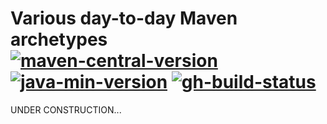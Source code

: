 # Various day-to-day Maven archetypes</br>[![maven-central-version]][0] [![java-min-version]][1] [![gh-build-status]][2]

UNDER CONSTRUCTION...

<!-- editorconfig-checker-disable -->
<!-- Real Links -->
[0]: https://search.maven.org/search?q=info.tomfi.archetypes
[1]: https://openjdk.java.net/projects/jdk/17/
[2]: https://github.com/TomerFi/tomfi-archetypes/actions/workflows/stage.yml
<!-- Badges Links -->
[gh-build-status]: https://github.com/TomerFi/tomfi-archetypes/actions/workflows/stage.yml/badge.svg
[maven-central-version]: https://badgen.net/maven/v/maven-central/info.tomfi.archetypes/tomfi-archetypes-parent?icon=maven&label=Maven%20Central
[java-min-version]: https://badgen.net/badge/Java%20Version/17/5382a1
